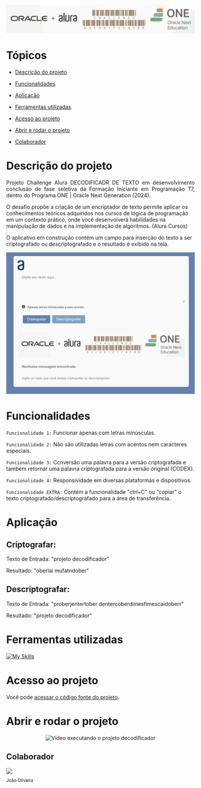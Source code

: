 ![Challenge Decodificador Alura](./assets/ReadMeChallenge.png)


# Tópicos 

- [Descrição do projeto](#descrição-do-projeto)

- [Funcionalidades](#funcionalidades)

- [Aplicação](#aplicação)

- [Ferramentas utilizadas](#ferramentas-utilizadas)

- [Acesso ao projeto](#acesso-ao-projeto)

- [Abrir e rodar o projeto](#abrir-e-rodar-o-projeto)

- [Colaborador](#Colaborador)

# Descrição do projeto 

<p align="justify">
Projeto Challenge Alura DECODIFICADR DE TEXTO em desenvolvimento conclusão de fase seletiva da Formação Iniciante em Programação T7, dentro do Programa ONE | Oracle Next Generation (2024).

O desafio propõe a criação de um encriptador de texto permite aplicar os conhecimentos teóricos adquiridos nos cursos de lógica de programação em um contexto prático, onde você desenvolverá habilidades na manipulação de dados e na implementação de algoritmos. (Alura Cursos) 

O aplicativo em construção contém um campo para inserção do texto a ser criptografado ou descriptografado e o resultado é exibido na tela. 


![Descrição do Modelo do Projeto Challenge Alura - DECODIFICADOR | Programa ONE (2024).](./assets/TelaDecodificador.png)
</p>

# Funcionalidades

`Funcionalidade 1:` Funcionar apenas com letras minúsculas.

`Funcionalidade 2:` Não são utilizadas letras com acentos nem caracteres especiais.

`Funcionalidade 3:` Ccnversão uma palavra para a versão criptografada e também retornar uma palavra criptografada para a versão original (CODEX).

`Funcionalidade 4:` Responsividade em diversas plataformas e dispositivos.

`Funcionalidade EXTRA:` Contém a funcionalidade "ctrl+C" ou "copiar" o texto criptografado/descriptografado para a área de transferência.

# Aplicação

## Criptografar: 
<p>Texto de Entrada: "projeto decodificador"</p> 
<p>Resultado: "oberlai mufatndober"</p>

## Descriptografar: 
<p>Texto de Entrada: "proberjentertober dentercoberdimesfimescaidoberr"</p>
<p>Resultado: "projeto decodificador"</p>

###

# Ferramentas utilizadas

[![My Skills](https://skillicons.dev/icons?i=js,html,css)](https://skillicons.dev)

###

# Acesso ao projeto

Você pode [acessar o código fonte do projeto](https://github.com/jjofilho/projeto_challenge_alura).

# Abrir e rodar o projeto

<p align="center">
   <img src="/assets/RodandoProjetoAlura.mp4" alt="Vídeo executando o projeto decodificador">
</p>

## Colaborador

[<img src="https://avatars.githubusercontent.com/u/170963236?u=a8c7f81bbb6eba3f775a6f5f65098aace7bbef9d&v=4&size=64" width=115> <br><sub>João Oliveira</sub><br>](https://github.com/jjofilho)

